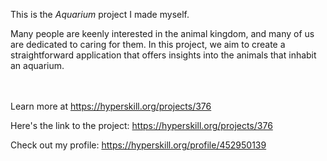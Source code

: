 This is the *Aquarium* project I made myself.


<p>Many people are keenly interested in the animal kingdom, and many of us are dedicated to caring for them. In this project, we aim to create a straightforward application that offers insights into the animals that inhabit an aquarium.</p><br/><br/>Learn more at <a href="https://hyperskill.org/projects/376?utm_source=ide&utm_medium=ide&utm_campaign=ide&utm_content=project-card">https://hyperskill.org/projects/376</a>

Here's the link to the project: https://hyperskill.org/projects/376

Check out my profile: https://hyperskill.org/profile/452950139